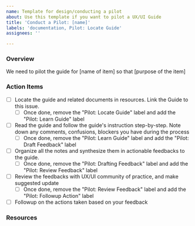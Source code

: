```yaml
---
name: Template for design/conducting a pilot
about: Use this template if you want to pilot a UX/UI Guide
title: 'Conduct a Pilot: [name]'
labels: 'documentation, Pilot: Locate Guide'
assignees: ''

---
```


### Overview
We need to pilot the guide for [name of item] so that [purpose of the item]

### Action Items
- [ ] Locate the guide and related documents in resources. Link the Guide to this issue. 
   - [ ] Once done, remove the "Pilot: Locate Guide" label and add the "Pilot: Learn Guide" label
- [ ] Read the guide and follow the guide's instruction step-by-step. Note down any comments, confusions, blockers you have during the process 
   - [ ] Once done, remove the "Pilot: Learn Guide" label and add the "Pilot: Draft Feedback" label
- [ ] Organize all the notes and synthesize them in actionable feedbacks to the guide.
    - [ ] Once done, remove the "Pilot: Drafting Feedback" label and add the "Pilot: Review Feedback" label
- [ ] Review the feedbacks with UX/UI community of practice, and make suggested update 
   - [ ] Once done, remove the "Pilot: Review Feedback" label and add the "Pilot: Followup Action" label
- [ ] Followup on the actions taken based on your feedback

### Resources
